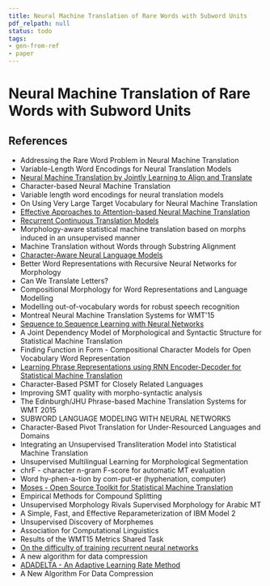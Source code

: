 ```yaml
---
title: Neural Machine Translation of Rare Words with Subword Units
pdf_relpath: null
status: todo
tags:
- gen-from-ref
- paper
---
```


# Neural Machine Translation of Rare Words with Subword Units

## References

- Addressing the Rare Word Problem in Neural Machine Translation
- Variable-Length Word Encodings for Neural Translation Models
- [Neural Machine Translation by Jointly Learning to Align and Translate](./neural-machine-translation-by-jointly-learning-to-align-and-translate.md)
- Character-based Neural Machine Translation
- Variable length word encodings for neural translation models
- On Using Very Large Target Vocabulary for Neural Machine Translation
- [Effective Approaches to Attention-based Neural Machine Translation](./effective-approaches-to-attention-based-neural-machine-translation.md)
- [Recurrent Continuous Translation Models](./recurrent-continuous-translation-models.md)
- Morphology-aware statistical machine translation based on morphs induced in an unsupervised manner
- Machine Translation without Words through Substring Alignment
- [Character-Aware Neural Language Models](./character-aware-neural-language-models.md)
- Better Word Representations with Recursive Neural Networks for Morphology
- Can We Translate Letters?
- Compositional Morphology for Word Representations and Language Modelling
- Modelling out-of-vocabulary words for robust speech recognition
- Montreal Neural Machine Translation Systems for WMT'15
- [Sequence to Sequence Learning with Neural Networks](./sequence-to-sequence-learning-with-neural-networks.md)
- A Joint Dependency Model of Morphological and Syntactic Structure for Statistical Machine Translation
- Finding Function in Form - Compositional Character Models for Open Vocabulary Word Representation
- [Learning Phrase Representations using RNN Encoder-Decoder for Statistical Machine Translation](./learning-phrase-representations-using-rnn-encoder-decoder-for-statistical-machine-translation.md)
- Character-Based PSMT for Closely Related Languages
- Improving SMT quality with morpho-syntactic analysis
- The Edinburgh/JHU Phrase-based Machine Translation Systems for WMT 2015
- SUBWORD LANGUAGE MODELING WITH NEURAL NETWORKS
- Character-Based Pivot Translation for Under-Resourced Languages and Domains
- Integrating an Unsupervised Transliteration Model into Statistical Machine Translation
- Unsupervised Multilingual Learning for Morphological Segmentation
- chrF - character n-gram F-score for automatic MT evaluation
- Word hy-phen-a-tion by com-put-er (hyphenation, computer)
- [Moses - Open Source Toolkit for Statistical Machine Translation](./moses-open-source-toolkit-for-statistical-machine-translation.md)
- Empirical Methods for Compound Splitting
- Unsupervised Morphology Rivals Supervised Morphology for Arabic MT
- A Simple, Fast, and Effective Reparameterization of IBM Model 2
- Unsupervised Discovery of Morphemes
- Association for Computational Linguistics
- Results of the WMT15 Metrics Shared Task
- [On the difficulty of training recurrent neural networks](./on-the-difficulty-of-training-recurrent-neural-networks.md)
- A new algorithm for data compression
- [ADADELTA - An Adaptive Learning Rate Method](./adadelta-an-adaptive-learning-rate-method.md)
- A New Algorithm For Data Compression
